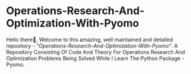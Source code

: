 #  Operations-Research-And-Optimization-With-Pyomo

Hello there👋, Welcome to this amazing, well maintained and detailed repository - *"Operations-Research-And-Optimization-With-Pyomo"*. A Repository Consisting Of Code And Theory For Operations Research And Optimization Problems Being Solved While I Learn The Python Package - Pyomo.